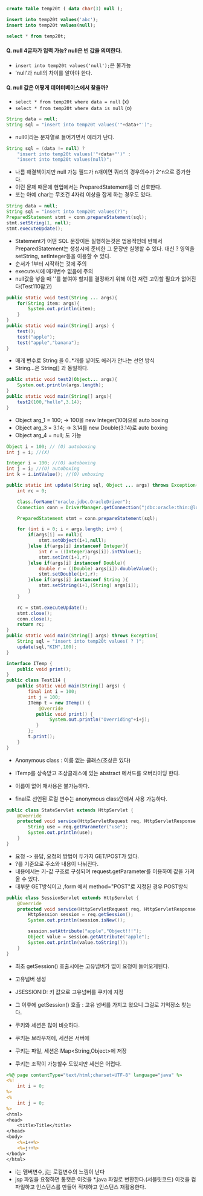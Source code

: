```sql
create table temp20t ( data char(3) null );

insert into temp20t values('abc');
insert into temp20t values(null);

select * from temp20t;
```

#### Q. null 4글자가 입력 가능? null은 빈 값을 의미한다.

- `insert into temp20t values('null');`은 불가능
- 'null'과 null의 차이를 알아야 한다.

#### Q. null 값은 어떻게 데이터베이스에서 찾을까?

- `select * from temp20t where data = null` (x)
- `select * from temp20t where data is null` (o)

```java
String data = null;
String sql = "insert into temp20t values('"+data+"')";
```

- null이라는 문자열로 들어가면서 에러가 난다.

```java
String sql = (data != null) ?
    "insert into temp20t values('"+data+"')" :
    "insert into temp20t values(null)";
```

- 나름 해결책이지만 null 가능 필드가 n개이면 쿼리의 경우의수가 2^n으로 증가한다.
- 이런 문제 때문에 현업에서는 PreparedStatement를 더 선호한다.
- 또는 아예 char는 무조건 4자리 이상을 잡게 하는 경우도 있다.

```java
String data = null;
String sql = "insert into temp20t values(?)";
PreparedStatement stmt = conn.prepareStatement(sql);
stmt.setString(1, null);
stmt.executeUpdate();
```

- Statement가 어떤 SQL 문장이든 실행하는것은 범용적인데 반해서 PreparedStatement는 생성시에 준비한 그 문장만 실행할 수 있다. 대신 ? 영역을 setString, setInteger등을 이용할 수 있다.
- 순서가 1부터 시작하는 것에 주의
- execute시에 매개변수 없음에 주의
- null값을 넣을 때 ''를 붙여야 할지를 결정하기 위해 이런 저런 고민할 필요가 없어진다(Test110참고)

```java
public static void test(String ... args){
    for(String item: args){
        System.out.println(item);
    }
}
public static void main(String[] args) {
    test();
    test("apple");
    test("apple","banana");
}
```

- 매개 변수로 String 을 0..\*개를 넣어도 에러가 안나는 선언 방식
- String...은 String[] 과 동일하다.

```java
public static void test2(Object... args){
    System.out.println(args.length);
}
public static void main(String[] args){
    test2(100,"hello",3.14);
}
```

- Object arg_1 = 100; -> 100을 new Integer(100)으로 auto boxing
- Object arg_3 = 3.14; -> 3.14를 new Double(3.14)로 auto boxing
- Object arg_4 = null; 도 가능

```java
Object i = 100; // (O) autoboxing
int j = i; //(X)

Integer i = 100; //(O) autoboxing
int j = i; //(O) autoboxing
int k = i.intValue(); //(O) unboxing
```

```java
public static int update(String sql, Object ... args) throws Exception{
    int rc = 0;

    Class.forName("oracle.jdbc.OracleDriver");
    Connection conn = DriverManager.getConnection("jdbc:oracle:thin:@localhost:1521/xe","HR","HR");

    PreparedStatement stmt = conn.prepareStatement(sql);

    for (int i = 0; i < args.length; i++) {
        if(args[i] == null){
            stmt.setObject(i+1,null);
        }else if(args[i] instanceof Integer){
            int r = ((Integer)args[i]).intValue();
            stmt.setInt(i+1,r);
        }else if(args[i] instanceof Double){
            double r = ((Double) args[i]).doubleValue();
            stmt.setDouble(i+1,r);
        }else if(args[i] instanceof String ){
            stmt.setString(i+1,(String) args[i]);
        }
    }

    rc = stmt.executeUpdate();
    stmt.close();
    conn.close();
    return rc;
}
public static void main(String[] args) throws Exception{
    String sql = "insert into temp20t values( ? )";
    update(sql,"KIM",100);
}
```

```java
interface ITemp {
    public void print();
}
public class Test114 {
    public static void main(String[] args) {
        final int i = 100;
        int j = 100;
        ITemp t = new ITemp() {
            @Override
           public void print() {
                System.out.println("Overriding"+i+j);
           }
        };
        t.print();
    }
}
```

- Anonymous class : 이름 없는 클래스(조상은 있다)
- ITemp를 상속받고 조상클래스에 있는 abstract 메서드를 오버라이딩 한다.
- 이름이 없어 재사용은 불가능하다.

- final로 선언된 로컬 변수는 anonymous class안에서 사용 가능하다.

```java
public class StateServlet extends HttpServlet {
    @Override
    protected void service(HttpServletRequest req, HttpServletResponse resp) throws ServletException, IOException {
        String use = req.getParameter("use");
        System.out.println(use);
    }
}
```

- 요청 -> 응답, 요청의 방법이 두가지 GET/POST가 있다.
- ?를 기준으로 주소와 내용이 나눠진다.
- 내용에서는 키-값 구조로 구성되며 request.getParameter를 이용하여 값을 가져올 수 있다.
- 대부분 GET방식이고 ,form 에서 method="POST"로 지정된 경우 POST방식

```java
public class SessionServlet extends HttpServlet {
    @Override
    protected void service(HttpServletRequest req, HttpServletResponse resp) throws ServletException, IOException {
        HttpSession session = req.getSession();
        System.out.println(session.isNew());

        session.setAttribute("apple","Object!!!");
        Object value = session.getAttribute("apple");
        System.out.println(value.toString());
    }
}
```

- 최초 getSession() 호출시에는 고유넘버가 없이 요청이 들어오게된다.
- 고유넘버 생성
- JSESSIONID: 키 값으로 고유넘버를 쿠키에 지정
- 그 이후에 getSession() 호출 : 고유 넘버를 가지고 왔으니 그걸로 기억장소 찾는다.

- 쿠키와 세션은 많이 비슷하다.
- 쿠키는 브라우저에, 세션은 서버에
- 쿠키는 파일, 세션은 Map<String,Object>에 저장
- 쿠키는 조작이 가능할수 도있지만 세션은 어렵다.

```jsp
<%@ page contentType="text/html;charset=UTF-8" language="java" %>
<%!
    int i = 0;
%>
<%
    int j = 0;
%>
<html>
<head>
    <title>Title</title>
</head>
<body>
    <%=i++%>
    <%=j++%>
</body>
</html>
```

- i는 멤버변수, j는 로컬변수의 느낌이 난다
- jsp 파일을 요청하면 톰캣은 이것을 \*.java 파일로 변환한다.(서블릿코드) 이것을 컴파일하고 인스턴스를 만들어 적재하고 인스턴스 재활용한다.
